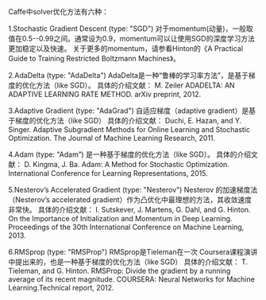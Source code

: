 Caffe中solver优化方法有六种：

1.Stochastic Gradient Descent (type: "SGD")
对于momentum(动量)，一般取值在0.5--0.99之间。通常设为0.9，momentum可以让使用SGD的深度学习方法更加稳定以及快速。
关于更多的momentum，请参看Hinton的《A Practical Guide to Training Restricted Boltzmann Machines》。

2.AdaDelta (type: "AdaDelta")
AdaDelta是一种“鲁棒的学习率方法”，是基于梯度的优化方法（like SGD）。
具体的介绍文献：
M. Zeiler ADADELTA: AN ADAPTIVE LEARNING RATE METHOD. arXiv preprint, 2012.

3.Adaptive Gradient (type: "AdaGrad")
自适应梯度（adaptive gradient）是基于梯度的优化方法（like SGD）
具体的介绍文献：
Duchi, E. Hazan, and Y. Singer. Adaptive Subgradient Methods for Online Learning and Stochastic Optimization. The Journal of Machine Learning Research, 2011.

4.Adam (type: "Adam”)
是一种基于梯度的优化方法（like SGD）。
具体的介绍文献：
D. Kingma, J. Ba. Adam: A Method for Stochastic Optimization. International Conference for Learning Representations, 2015.

5.Nesterov’s Accelerated Gradient (type: "Nesterov")
Nesterov 的加速梯度法（Nesterov’s accelerated gradient）作为凸优化中最理想的方法，其收敛速度非常快。
具体的介绍文献：
I. Sutskever, J. Martens, G. Dahl, and G. Hinton. On the Importance of Initialization and Momentum in Deep Learning. Proceedings of the 30th International Conference on Machine Learning, 2013.

6.RMSprop (type: "RMSProp")
RMSprop是Tieleman在一次 Coursera课程演讲中提出来的，也是一种基于梯度的优化方法（like SGD）
具体的介绍文献：
T. Tieleman, and G. Hinton. RMSProp: Divide the gradient by a running average of its recent magnitude. COURSERA: Neural Networks for Machine Learning.Technical report, 2012.
